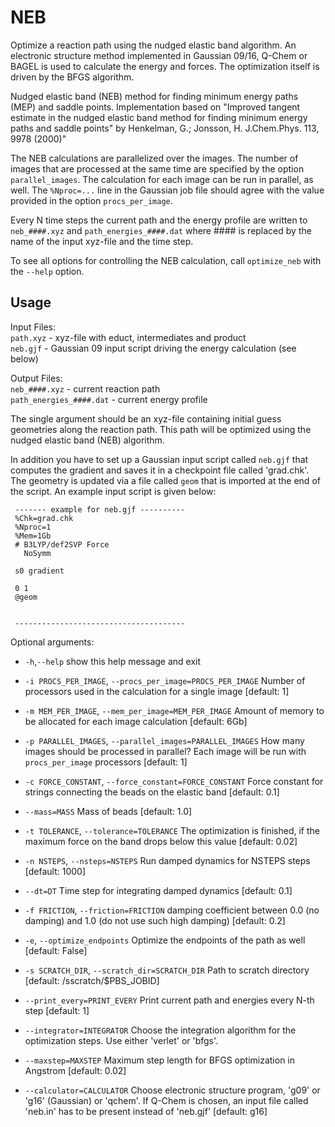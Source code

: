 # NEB
Optimize a reaction path using the nudged elastic band algorithm. An electronic structure
method implemented in Gaussian 09/16, Q-Chem or BAGEL is used to calculate the energy and forces.
The optimization itself is driven by the BFGS algorithm.

Nudged elastic band (NEB) method for finding minimum energy paths (MEP) and saddle points.
Implementation based on
     "Improved tangent estimate in the nudged elastic band method for finding minimum energy paths and saddle points" by Henkelman, G.; Jonsson, H. J.Chem.Phys. 113, 9978 (2000)"

 The NEB calculations are parallelized over the images. The number of images that are
 processed at the same time are specified by the option `parallel_images`.
 The calculation for each image can be run in parallel, as well. The `%Nproc=...` line
 in the Gaussian job file should agree with the value provided in the option `procs_per_image`.

 Every N time steps the current path and the energy profile are written
 to `neb_####.xyz` and `path_energies_####.dat` where #### is replaced by the
 name of the input xyz-file and the time step.

 To see all options for controlling the NEB calculation, call `optimize_neb`
 with the `--help` option.


 Usage
 ----

 Input Files:<br/>
    `path.xyz`    -   xyz-file with educt, intermediates and product<br/>
    `neb.gjf`     -   Gaussian 09 input script driving the energy calculation (see below)<br/>

 Output Files:<br/>
    `neb_####.xyz`            -  current reaction path<br/>
    `path_energies_####.dat`  -  current energy profile<br/>

 The single argument should be an xyz-file containing initial guess
 geometries along the reaction path. This path will be optimized
 using the nudged elastic band (NEB) algorithm.

 In addition you have to set up a Gaussian input script called `neb.gjf`
 that computes the gradient and saves it in a checkpoint file called
 'grad.chk'. The geometry is updated via a file called `geom` that
 is imported at the end of the script.
 An example input script is given below:

 ```
  ------- example for neb.gjf ----------
  %Chk=grad.chk
  %Nproc=1
  %Mem=1Gb
  # B3LYP/def2SVP Force
    NoSymm

  s0 gradient

  0 1
  @geom


  --------------------------------------
 ```

Optional arguments:
* `-h`,`--help`            show this help message and exit
* `-i PROCS_PER_IMAGE`, `--procs_per_image=PROCS_PER_IMAGE`
                     Number of processors used in the calculation for a
                     single image [default: 1]
* `-m MEM_PER_IMAGE`, `--mem_per_image=MEM_PER_IMAGE`
                     Amount of memory to be allocated for each image
                     calculation [default: 6Gb]
* `-p PARALLEL_IMAGES`, `--parallel_images=PARALLEL_IMAGES`
                     How many images should be processed in parallel? Each
                     image will be run with `procs_per_image` processors
                     [default: 1]
* `-c FORCE_CONSTANT`, `--force_constant=FORCE_CONSTANT`
                     Force constant for strings connecting the beads on the
                     elastic band [default: 0.1]
* `--mass=MASS`           Mass of beads [default: 1.0]
* `-t TOLERANCE`, `--tolerance=TOLERANCE`
                     The optimization is finished, if the maximum force on
                     the band drops below this value [default: 0.02]
* `-n NSTEPS`, `--nsteps=NSTEPS`
                     Run damped dynamics for NSTEPS steps [default: 1000]
* `--dt=DT`               Time step for integrating damped dynamics [default:
                     0.1]
* `-f FRICTION`, `--friction=FRICTION`
                     damping coefficient between 0.0 (no damping) and 1.0
                     (do not use such high damping) [default: 0.2]
* `-e`, `--optimize_endpoints`
                     Optimize the endpoints of the path as well [default:
                     False]
* `-s SCRATCH_DIR`, `--scratch_dir=SCRATCH_DIR`
                     Path to scratch directory [default:
                     /sscratch/$PBS_JOBID]
* `--print_every=PRINT_EVERY`
                     Print current path and energies every N-th step
                     [default: 1]
* `--integrator=INTEGRATOR`
                      Choose the integration algorithm for the optimization steps.
                      Use either 'verlet' or 'bfgs'.

* `--maxstep=MAXSTEP`
                      Maximum step length for BFGS optimization in Angstrom
                      [default: 0.02]

* `--calculator=CALCULATOR`
                     Choose electronic structure program, 'g09' or 'g16'
                     (Gaussian) or 'qchem'. If Q-Chem is chosen, an input
                     file called 'neb.in' has to be present instead of
                     'neb.gjf' [default: g16]
